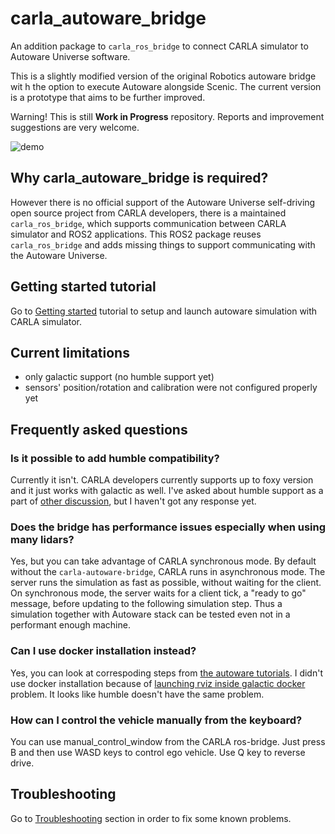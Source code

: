 # carla_autoware_bridge
An addition package to `carla_ros_bridge` to connect CARLA simulator to Autoware Universe software.

This is a slightly modified version of the original Robotics autoware bridge wit
h the option to execute Autoware alongside Scenic. The current version is a prototype that aims to be further improved.

Warning! This is still **Work in Progress** repository. Reports and improvement suggestions are very welcome.

![demo](images/demo.png)

## Why carla_autoware_bridge is required?

However there is no official support of the Autoware Universe self-driving open source project from CARLA developers, there is a maintained `carla_ros_bridge`, which supports communication between CARLA simulator and ROS2 applications. This ROS2 package reuses `carla_ros_bridge` and adds missing things to support communicating with the Autoware Universe.

## Getting started tutorial

Go to [Getting started](getting-started.md) tutorial to setup and launch autoware simulation with CARLA simulator.

## Current limitations

* only galactic support (no humble support yet)
* sensors' position/rotation and calibration were not configured properly yet

## Frequently asked questions

### Is it possible to add humble compatibility?

Currently it isn't. CARLA developers currently supports up to foxy version and it just works with galactic as well. I've asked about humble support as a part of [other discussion](https://github.com/carla-simulator/carla/discussions/6305), but I haven't got any response yet.

### Does the bridge has performance issues especially when using many lidars?

Yes, but you can take advantage of CARLA synchronous mode. By default without the `carla-autoware-bridge`, CARLA runs in asynchronous mode. The server runs the simulation as fast as possible, without waiting for the client. On synchronous mode, the server waits for a client tick, a "ready to go" message, before updating to the following simulation step. Thus a simulation together with Autoware stack can be tested even not in a performant enough machine.

### Can I use docker installation instead?

Yes, you can look at correspoding steps from [the autoware tutorials](https://autowarefoundation.github.io/autoware-documentation/galactic/installation/autoware/docker-installation/). I didn't use docker installation because of [launching rviz inside galactic docker](troubleshooting.md#launching-rviz-inside-galactic-docker) problem. It looks like humble doesn't have the same problem.

### How can I control the vehicle manually from the keyboard?

You can use manual_control_window from the CARLA ros-bridge. Just press B and then use WASD keys to control ego vehicle. Use Q key to reverse drive.

## Troubleshooting

Go to [Troubleshooting](troubleshooting.md) section in order to fix some known problems.
